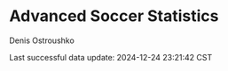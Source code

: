 # Advanced Soccer Statistics
Denis Ostroushko

<!-- gfm -->

Last successful data update: 2024-12-24 23:21:42 CST
